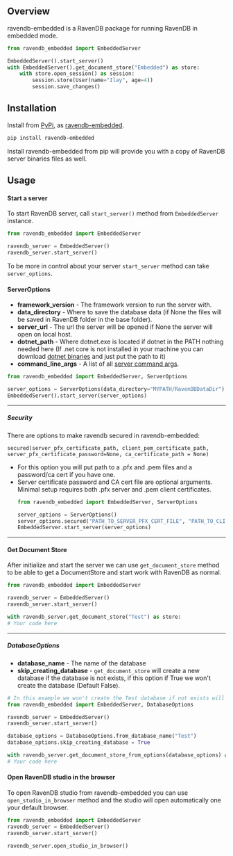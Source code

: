 
## Overview
ravendb-embedded is a RavenDB  package for running RavenDB in embedded mode.

```python
from ravendb_embedded import EmbeddedServer

EmbeddedServer().start_server()
with EmbeddedServer().get_document_store("Embedded") as store:
    with store.open_session() as session:
        session.store(User(name="Ilay", age=4))
        session.save_changes()
``` 

## Installation
Install from [PyPi](https://pypi.python.org/pypi), as [ravendb-embedded](https://pypi.python.org/project/ravendb-embedded).
```bash
pip install ravendb-embedded
```
Install ravendb-embedded from pip will provide you with a copy of RavenDB server binaries files as well.

## Usage
#### Start a server
To start RavenDB server, call `start_server()` method from `EmbeddedServer` instance.
```python
from ravendb_embedded import EmbeddedServer

ravendb_server = EmbeddedServer()
ravendb_server.start_server()
```
To be more in control about your server `start_server` method can take `server_options`.


#### ServerOptions
* **framework_version** - The framework version to run the server with.
* **data_directory** - Where to save the database data (if None the files will be saved in RavenDB folder in the base folder).
* **server_url** - The url the server will be opened if None the server will open on local host.
* **dotnet_path** - Where dotnet.exe is located if dotnet in the PATH nothing needed here (If .net core is not installed in your machine
you can download [dotnet binaries](https://www.microsoft.com/net/download/windows) and just put the path to it)
* **command_line_args** - A list of all [server command args](https://ravendb.net/docs/article-page/6.0/csharp/server/configuration/command-line-arguments).
```python
from ravendb_embedded import EmbeddedServer, ServerOptions

server_options = ServerOptions(data_directory="MYPATH/RavenDBDataDir")
EmbeddedServer().start_server(server_options)
```
---
##### Security
There are options to make ravendb secured in ravendb-embedded:<br />

`secured(server_pfx_certificate_path, client_pem_certificate_path, server_pfx_certificate_password=None, ca_certificate_path = None)` 
- For this option you will put path to a .pfx and .pem files and a password/ca cert if you have one.
- Server certificate password and CA cert file are optional arguments. Minimal setup requires both .pfx server and .pem client certificates.
    ```python
    from ravendb_embedded import EmbeddedServer, ServerOptions
   
    server_options = ServerOptions()
    server_options.secured("PATH_TO_SERVER_PFX_CERT_FILE", "PATH_TO_CLIENT_PEM_CERT")
    EmbeddedServer.start_server(server_options)
    ```
---
#### Get Document Store
After initialize and start the server we can use `get_document_store` method to be able to get a DocumentStore
and start work with RavenDB as normal.

```python
from ravendb_embedded import EmbeddedServer

ravendb_server = EmbeddedServer()
ravendb_server.start_server()

with ravendb_server.get_document_store("Test") as store:
# Your code here
```
---

##### DatabaseOptions
* **database_name** - The name of the database
* **skip_creating_database** - `get_document_store` will create a new database if the database is not exists,
if this option if True we won't create the database (Default False).

```python
# In this example we won't create the Test database if not exists will raise an exception
from ravendb_embedded import EmbeddedServer, DatabaseOptions

ravendb_server = EmbeddedServer()
ravendb_server.start_server()

database_options = DatabaseOptions.from_database_name("Test")
database_options.skip_creating_database = True

with ravendb_server.get_document_store_from_options(database_options) as store:
# Your code here
```

#### Open RavenDB studio in the browser
To open RavenDB studio from ravendb-embedded you can use `open_studio_in_browser` method and the studio will open automatically
one your default browser.

```python
from ravendb_embedded import EmbeddedServer
ravendb_server = EmbeddedServer()
ravendb_server.start_server()

ravendb_server.open_studio_in_browser()
```
